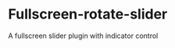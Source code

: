 Fullscreen-rotate-slider
========================

A fullscreen slider plugin with indicator control
